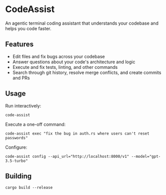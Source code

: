 # CodeAssist

An agentic terminal coding assistant that understands your codebase and helps you code faster.

## Features

- Edit files and fix bugs across your codebase
- Answer questions about your code's architecture and logic
- Execute and fix tests, linting, and other commands
- Search through git history, resolve merge conflicts, and create commits and PRs

## Usage

Run interactively:
```
code-assist
```

Execute a one-off command:
```
code-assist exec "fix the bug in auth.rs where users can't reset passwords"
```

Configure:
```
code-assist config --api_url="http://localhost:8000/v1" --model="gpt-3.5-turbo"
```

## Building

```
cargo build --release
```
